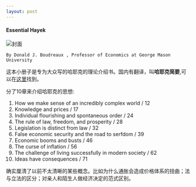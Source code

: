 ```yaml
---
layout: post
---
```


#### Essential Hayek

![封面](http://www.essentialhayek.org/images/essential-hayek-cover.jpg)

    By Donald J. Boudreaux , Professor of Economics at George Mason University

这本小册子是专为大众写的哈耶克的理论介绍书。国内有翻译，叫**哈耶克简要**,可以在[这里](http://weibo.com/p/1001603950359000265272)找到。

分了10章来介绍哈耶克的思想:

1. How we make sense of an incredibly complex world / 12
2. Knowledge and prices / 17
3. Individual flourishing and spontaneous order / 24
4. The rule of law, freedom, and prosperity / 28
5. Legislation is distinct from law / 32
6. False economic security and the road to serfdom / 39
7. Economic booms and busts / 46
8. The curse of inflation / 56
9. The challenge of living successfully in modern society / 62
10. Ideas have consequences / 71

确实厘清了以前不太清晰的某些概念。比如为什么通胀会造成价格体系的扭曲；法与立法的区分；对亲人和陌生人做经济决定的范式区别。
